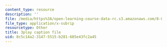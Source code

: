 ```yaml
---
content_type: resource
description: ''
file: /media/https%3A/open-learning-course-data-rc.s3.amazonaws.com/8-03sc-physics-iii-vibrations-and-waves-fall-2016/8c5c14a231475515b281685e43fc2a45_VkbtIDSHfSc.vtt
file_type: application/x-subrip
resourcetype: Other
title: 3play caption file
uid: 8c5c14a2-3147-5515-b281-685e43fc2a45
---
```

